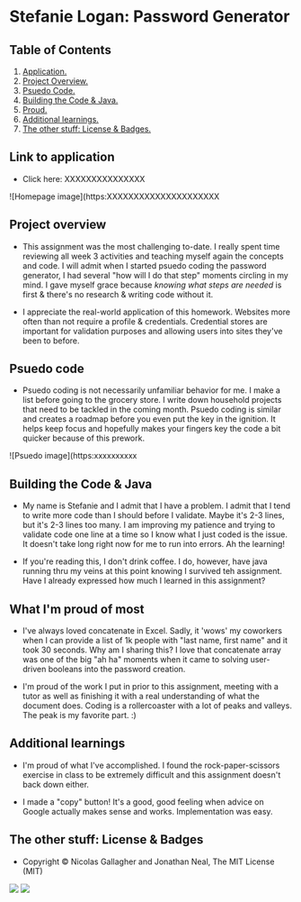# Stefanie Logan: Password Generator

## Table of Contents
1. [ Application. ](#application)
2. [ Project Overview. ](#overview)
3. [ Psuedo Code. ](#psuedo)
4. [ Building the Code & Java. ](#code)
5. [ Proud. ](#proud)
6. [ Additional learnings. ](#learnings)
7. [ The other stuff: License & Badges. ](#streetcred)


<a name="application"></a>
## Link to application

* Click here: XXXXXXXXXXXXXXX

![Homepage image](https:XXXXXXXXXXXXXXXXXXXXX

<a name="overview"></a>
## Project overview

* This assignment was the most challenging to-date. I really spent time reviewing all week 3 activities and teaching myself again the concepts and code. I will admit when I started psuedo coding the password generator, I had several "how will I do that step" moments circling in my mind. I gave myself grace because *knowing what steps are needed* is first & there's no research & writing code without it.

* I appreciate the real-world application of this homework. Websites more often than not require a profile & credentials. Credential stores are important for validation purposes and allowing users into sites they've been to before.

<a name="psuedo"></a>
## Psuedo code

* Psuedo coding is not necessarily unfamiliar behavior for me. I make a list before going to the grocery store. I write down household projects that need to be tackled in the coming month. Psuedo coding is similar and creates a roadmap before you even put the key in the ignition. It helps keep focus and hopefully makes your fingers key the code a bit quicker because of this prework.

![Psuedo image](https:xxxxxxxxxx

<a name="coding"></a>
## Building the Code & Java

* My name is Stefanie and I admit that I have a problem. I admit that I tend to write more code than I should before I validate. Maybe it's 2-3 lines, but it's 2-3 lines too many. I am improving my patience and trying to validate code one line at a time so I know what I just coded is the issue. It doesn't take long right now for me to run into errors. Ah the learning!

* If you're reading this, I don't drink coffee. I do, however, have java running thru my veins at this point knowing I survived teh assignment. Have I already expressed how much I learned in this assignment?

<a name="proud"></a>
## What I'm proud of most

* I've always loved concatenate in Excel. Sadly, it 'wows' my coworkers when I can provide a list of 1k people with "last name, first name" and it took 30 seconds. Why am I sharing this? I love that concatenate array was one of the big "ah ha" moments when it came to solving user-driven booleans into the password creation.

* I'm proud of the work I put in prior to this assignment, meeting with a tutor as well as finishing it with a real understanding of what the document does. Coding is a rollercoaster with a lot of peaks and valleys. The peak is my favorite part. :)

<a name="learnings"></a>
## Additional learnings

* I'm proud of what I've accomplished. I found the rock-paper-scissors exercise in class to be extremely difficult and this assignment doesn't back down either.

* I made a "copy" button! It's a good, good feeling when advice on Google actually makes sense and works. Implementation was easy.


<a name="streetcred"></a>
## The other stuff: License & Badges

* Copyright © Nicolas Gallagher and Jonathan Neal, The MIT License (MIT)

<img src="https://img.shields.io/badge/html5%20-%23E34F26.svg?&style=for-the-badge&logo=html5&logoColor=white"/>

<img src="https://img.shields.io/badge/css3%20-%231572B6.svg?&style=for-the-badge&logo=css3&logoColor=white"/>
